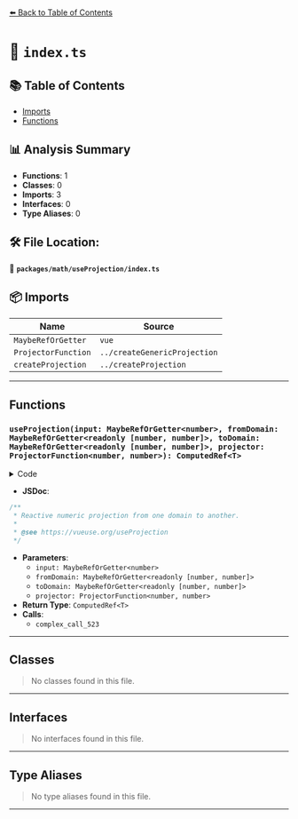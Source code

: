 [⬅️ Back to Table of Contents](../../../index.md)

# 📄 `index.ts`

## 📚 Table of Contents

- [Imports](#imports)
- [Functions](#functions)

## 📊 Analysis Summary

- **Functions**: 1
- **Classes**: 0
- **Imports**: 3
- **Interfaces**: 0
- **Type Aliases**: 0

## 🛠️ File Location:
📂 **`packages/math/useProjection/index.ts`**

## 📦 Imports

| Name | Source |
|------|--------|
| `MaybeRefOrGetter` | `vue` |
| `ProjectorFunction` | `../createGenericProjection` |
| `createProjection` | `../createProjection` |


---

## Functions

### `useProjection(input: MaybeRefOrGetter<number>, fromDomain: MaybeRefOrGetter<readonly [number, number]>, toDomain: MaybeRefOrGetter<readonly [number, number]>, projector: ProjectorFunction<number, number>): ComputedRef<T>`

<details><summary>Code</summary>

```ts
export function useProjection(
  input: MaybeRefOrGetter<number>,
  fromDomain: MaybeRefOrGetter<readonly [number, number]>,
  toDomain: MaybeRefOrGetter<readonly [number, number]>,
  projector?: ProjectorFunction<number, number>,
) {
  return createProjection(fromDomain, toDomain, projector)(input)
}
```
</details>

- **JSDoc**:
```ts
/**
 * Reactive numeric projection from one domain to another.
 *
 * @see https://vueuse.org/useProjection
 */
```

- **Parameters**:
  - `input: MaybeRefOrGetter<number>`
  - `fromDomain: MaybeRefOrGetter<readonly [number, number]>`
  - `toDomain: MaybeRefOrGetter<readonly [number, number]>`
  - `projector: ProjectorFunction<number, number>`
- **Return Type**: `ComputedRef<T>`
- **Calls**:
  - `complex_call_523`

---

## Classes

> No classes found in this file.


---

## Interfaces

> No interfaces found in this file.


---

## Type Aliases

> No type aliases found in this file.


---